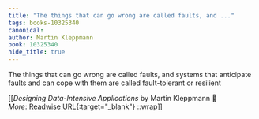 ```yaml
---
title: "The things that can go wrong are called faults, and ..."
tags: books-10325340
canonical: 
author: Martin Kleppmann
book: 10325340
hide_title: true
---
```


The things that can go wrong are called faults, and systems that anticipate faults and can cope with them are called fault-tolerant or resilient


[[<cite>_Designing Data-Intensive Applications_</cite> by Martin Kleppmann 📕<br>
_More_: [Readwise URL](https://readwise.io/open/210672393){:target="_blank"}
::wrap]]